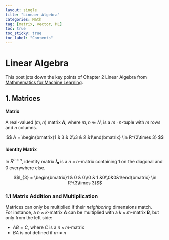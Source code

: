 ```yaml
---
layout: single
title: "Lineaer Algebra"
categories: Math
tag: [matrix, vector, ML]
toc: true
toc_sticky: true
toc_label: "Contents"
---
```


# Linear Algebra
This post jots down the key points of Chapter 2 Linear Algebra from [Mathmematics for Machine Learning](https://mml-book.github.io).
## 1. Matrices
#### Matrix
A real-valued ($m, n$) matrix ***A***, where $m, n \in N$, is a $m\cdot n$-tuple with $m$ rows and $n$ columns.

$$ A = \begin{bmatrix}1 & 3 & 2\\3 & 2 &1\end{bmatrix} \in R^{2\times 3} $$
  
#### Identity Matrix
In $R^{n\times n}$, identity matrix ***$I_{n}$*** is a $n \times n$-matrix containing 1 on the diagonal and 0 everywhere else.

$$I_{3} = \begin{bmatrix}1 & 0 & 0\\0 & 1 &0\\0&0&1\end{bmatrix} \in R^{3\times 3}$$
  
### 1.1 Matrix Addition and Multiplication
Matrices can only be multiplied if their *neighboring* dimensions match. \
For instance, a $n\times k$-matrix ***A*** can be multiplied with a $k\times m$-matrix ***B***, but only from the left side: 

 - $AB = C$, where $C$ is a $n\times m$-matrix
 - $BA$ is not defined if $m\neq n$



